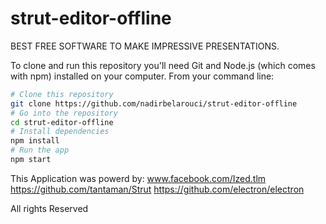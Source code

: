# strut-editor-offline
BEST FREE SOFTWARE TO MAKE IMPRESSIVE PRESENTATIONS.


To clone and run this repository you'll need Git and Node.js (which comes with npm) installed on your computer. From your command line:

```bash
# Clone this repository
git clone https://github.com/nadirbelarouci/strut-editor-offline
# Go into the repository
cd strut-editor-offline
# Install dependencies
npm install
# Run the app
npm start
```

This Application was powerd by: 
www.facebook.com/Ized.tlm
https://github.com/tantaman/Strut
https://github.com/electron/electron

All rights Reserved 
